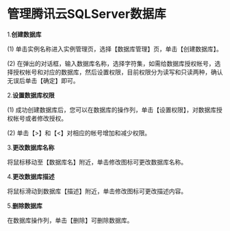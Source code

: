 # 管理腾讯云SQLServer数据库
1.**创建数据库**

(1)	单击实例名称进入实例管理页，选择【数据库管理】页，单击【创建数据库】。

(2)	在弹出的对话框，输入数据库名称，选择字符集，如需给数据库授权帐号，选择授权帐号和对应的数据库，然后设置权限，目前权限分为读写和只读两种，确认无误后单击【确定】即可。
 
2.**设置数据库权限**

(1)	成功创建数据库后，您可以在数据库的操作列，单击【设置权限】，对数据库授权帐号或者修改授权。

(2)	单击【>】和【<】对相应的帐号增加和减少权限。
 
3.**更改数据库名称**

将鼠标移动至【数据库名】附近，单击修改图标可更改数据库名称。
 
4.**更改数据库描述**

将鼠标滑动到数据库【描述】附近，单击修改图标可更改描述内容。
 
5.**删除数据库**

在数据库操作列，单击【删除】可删除数据库。
